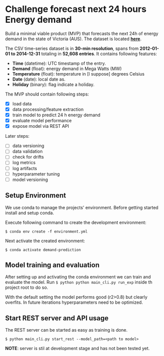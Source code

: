 # Challenge forecast next 24 hours Energy demand

Build a minimal viable product (MVP) that forecasts the next 24h of energy demand in the state of Victoria (AUS). The
dataset is located [**here**](https://raw.githubusercontent.com/JoaquinAmatRodrigo/skforecast/master/data/vic_elec.csv).

The CSV time-series dataset is in **30-min resolution**, spans from **2012-01-01 to 2014-12-31** totaling in 
**52,608 entries**. It contains following features:
- **Time** (datetime): UTC timestamp of the entry. 
- **Demand** (float): energy demand in Mega Watts (MW)
- **Temperature** (float):  temperature in [I suppose] degrees Celsius
- **Date** (date): local date as.
- **Holiday** (binary): flag indicate a holiday.

The MVP should contain following steps:

- [x] load data
- [x] data processing/feature extraction
- [x] train model to predict 24 h energy demand
- [x] evaluate model performance
- [x] expose model via REST API

Later steps:
- [ ] data versioning
- [ ] data validation
- [ ] check for drifts
- [ ] log metrics
- [ ] log artifacts
- [ ] hyperparameter tuning
- [ ] model versioning

## Setup Environment
We use conda to manage the projects' environment.
Before getting started install and setup conda. 

Execute following command to create the development environment:

```$ conda env create -f environment.yml```

Next activate the created environment:

```$ conda activate demand-prediction```

## Model training and evaluation

After setting up and activating the conda environment we can train and evaluate the model.
Run ``$ python python main_cli.py run_exp`` inside th project root to do so.

With the default setting the model performs good (r2>0.8) but clearly overfits.
In future iterations hyperparameters need to be optimized.

## Start REST server and API usage

The REST server can be started as easy as training is done.

``$ python main_cli.py start_rest --model_path=<path to model>``

**NOTE**: server is stil at development stage and has not been tested yet. 